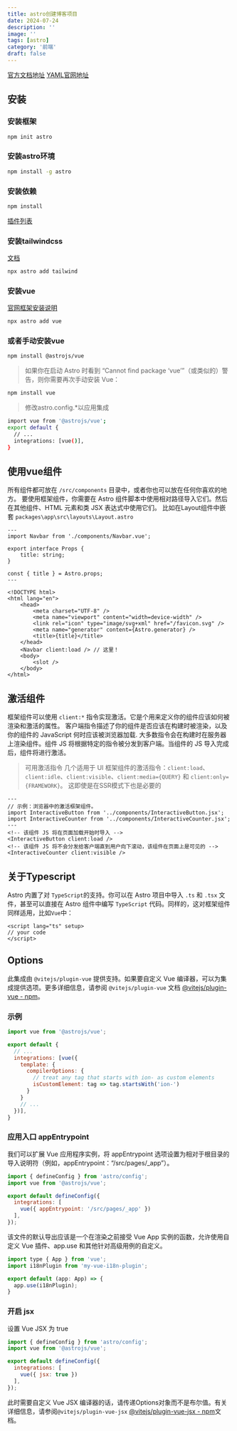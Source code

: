 ```yaml
---
title: astro创建博客项目
date: 2024-07-24
description: ''
image: ''
tags: [astro]
category: '前端'
draft: false 
---
```


[官方文档地址](https://docs.astro.build/zh-cn/getting-started/)
[YAML官网地址](https://dev.to/paulasantamaria/introduction-to-yaml-125f)

## 安装
### 安装框架
```bash
npm init astro 
```
### 安装astro环境
```bash
npm install -g astro
```
### 安装依赖
```bash
npm install
```
[插件列表](https://astro.build/integrations)
### 安装tailwindcss
[文档]([tailwindcss](https://www.tailwindcss.cn/docs/border-style))
```bash
npx astro add tailwind
```
### 安装vue
[官网框架安装说明](https://docs.astro.build/zh-cn/guides/framework-components/#using-framework-components)
```bash
npx astro add vue
```
### 或者手动安装vue
```bash
npm install @astrojs/vue
```
> 如果你在启动 Astro 时看到 “Cannot find package ‘vue’”（或类似的）警告，则你需要再次手动安装 Vue：
```bash
npm install vue
```
> 修改astro.config.*以应用集成
```bash
import vue from '@astrojs/vue';
export default {
  // ...
  integrations: [vue()],
}
```
## 使用vue组件
所有组件都可放在 `/src/components` 目录中，或者你也可以放在任何你喜欢的地方。
要使用框架组件，你需要在 Astro 组件脚本中使用相对路径导入它们。然后在其他组件、HTML 元素和类 JSX 表达式中使用它们。
比如在Layout组件中嵌套
`packages\app\src\layouts\Layout.astro`
```astro
---
import Navbar from './components/Navbar.vue';

export interface Props {
    title: string;
}

const { title } = Astro.props;
---

<!DOCTYPE html>
<html lang="en">
    <head>
        <meta charset="UTF-8" />
        <meta name="viewport" content="width=device-width" />
        <link rel="icon" type="image/svg+xml" href="/favicon.svg" />
        <meta name="generator" content={Astro.generator} />
        <title>{title}</title>
    </head>
    <Navbar client:load /> // 这里！
    <body>
        <slot />
    </body>
</html>
```
## 激活组件
框架组件可以使用 `client:*` 指令实现激活。它是个用来定义你的组件应该如何被渲染和激活的属性。
客户端指令描述了你的组件是否应该在构建时被渲染，以及你的组件的 JavaScript 何时应该被浏览器加载.
大多数指令会在构建时在服务器上渲染组件。组件 JS 将根据特定的指令被分发到客户端。当组件的 JS 导入完成后，组件将进行激活。
 > 可用激活指令
几个适用于 UI 框架组件的激活指令：`client:load`、`client:idle`、`client:visible`、`client:media={QUERY}` 和 `client:only={FRAMEWORK}`。
这即使是在SSR模式下也是必要的

```astro
---
// 示例：浏览器中的激活框架组件。
import InteractiveButton from '../components/InteractiveButton.jsx';
import InteractiveCounter from '../components/InteractiveCounter.jsx';
---
<!-- 该组件 JS 将在页面加载开始时导入 -->
<InteractiveButton client:load />
<!-- 该组件 JS 将不会分发给客户端直到用户向下滚动，该组件在页面上是可见的 -->
<InteractiveCounter client:visible />

```
## 关于Typescript
Astro 内置了对 `TypeScript`的支持。你可以在 Astro 项目中导入 `.ts` 和 `.tsx` 文件，甚至可以直接在 Astro 组件中编写 `TypeScript` 代码。同样的，这对框架组件同样适用，比如`Vue`中：
```vue
<script lang="ts" setup>
// your code
</script>
```
## Options
此集成由 `@vitejs/plugin-vue` 提供支持。如果要自定义 Vue 编译器，可以为集成提供选项。更多详细信息，请参阅 `@vitejs/plugin-vue` 文档 [@vitejs/plugin-vue - npm](https://www.npmjs.com/package/@vitejs/plugin-vue)。
### 示例
```js
import vue from '@astrojs/vue';

export default {
  // ...
  integrations: [vue({
    template: {
      compilerOptions: {
        // treat any tag that starts with ion- as custom elements
        isCustomElement: tag => tag.startsWith('ion-')
      }
    }
    // ...
  })],
}
```
### 应用入口 appEntrypoint
我们可以扩展 Vue 应用程序实例，将 appEntrypoint 选项设置为相对于根目录的导入说明符（例如，appEntrypoint：“/src/pages/_app”）。
```js
import { defineConfig } from 'astro/config';
import vue from '@astrojs/vue';

export default defineConfig({
  integrations: [
    vue({ appEntrypoint: '/src/pages/_app' })
  ],
});
```
该文件的默认导出应该是一个在渲染之前接受 Vue App 实例的函数，允许使用自定义 Vue 插件、app.use 和其他针对高级用例的自定义。
```js
import type { App } from 'vue';
import i18nPlugin from 'my-vue-i18n-plugin';

export default (app: App) => {
  app.use(i18nPlugin);
}
```
### 开启 jsx
设置 Vue JSX 为 true
```js
import { defineConfig } from 'astro/config';
import vue from '@astrojs/vue';

export default defineConfig({
  integrations: [
    vue({ jsx: true })
  ],
});
```
此时需要自定义 Vue JSX 编译器的话，请传递Options对象而不是布尔值。有关详细信息，请参阅`@vitejs/plugin-vue-jsx` [@vitejs/plugin-vue-jsx - npm](https://www.npmjs.com/package/@vitejs/plugin-vue-jsx)文档。



